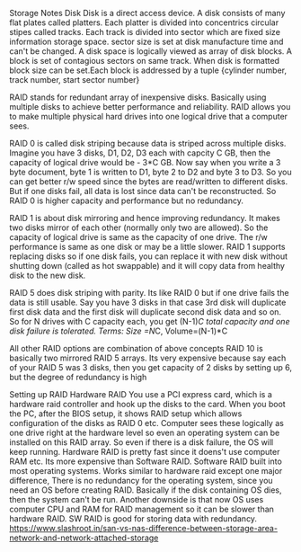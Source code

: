 Storage Notes
Disk
Disk is a direct access device. A disk consists of many flat plates called platters. Each platter is divided into concentrics circular stipes called tracks. Each track is divided into sector which are fixed size information storage space. sector size is set at disk manufacture time and can't be changed. A disk space is logically viewed as array of disk blocks. A block is set of contagious sectors on same track. When disk is formatted block size can be set.Each block is addressed by a tuple {cylinder number, track number, start sector number}

RAID stands for redundant array of inexpensive disks. Basically using multiple disks to achieve better performance and reliability.
RAID allows you to make multiple physical hard drives into one logical drive that a computer sees.

RAID 0 is called disk striping because data is striped across multiple disks. Imagine you have 3 disks, D1, D2, D3 each with capcity C GB, then the capacity of logical drive would be - 3*C GB. Now say when you write a 3 byte document, byte 1 is written to D1, byte 2 to D2 and byte 3 to D3. So you can get better r/w speed since the bytes are read/written to different disks. But if one disks fail, all data is lost since data can't be reconstructed.
So RAID 0 is higher capacity and performance but no redundancy.

RAID 1 is about disk mirroring and hence improving redundancy. It makes two disks mirror of each other (normally only two are allowed). So the capacity of logical drive is same as the capacity of one drive. The r/w performance is same as one disk or may be a little slower. RAID 1 supports replacing disks so if one disk fails, you can replace it with new disk without shutting down (called as hot swappable) and it will copy data from healthy disk to the new disk.

RAID 5 does disk striping with parity. Its like RAID 0 but if one drive fails the data is still usable. Say you have 3 disks in that case 3rd disk will duplicate first disk data and the first disk will duplicate second disk data and so on. So for N drives with C capacity each, you get (N-1)*C total capacity and one disk failure is tolerated. Terms: Size =N*C, Volume=(N-1)*C

All other RAID options are combination of above concepts
RAID 10 is basically two mirrored RAID 5 arrays. Its very expensive because say each of your RAID 5 was 3 disks, then you get capacity of 2 disks by setting up 6, but the degree of redundancy is high

Setting up RAID
Hardware RAID
You use a PCI express card, which is a hardware raid controller and hook up the disks to the card. When you boot the PC, after the BIOS setup, it shows RAID setup which allows configuration of the disks as RAID 0 etc. Computer sees these logically as one drive right at the hardware level so even an operating system can be installed on this RAID array. So even if there is a disk failure, the OS will keep running. Hardware RAID is pretty fast since it doens't use computer RAM etc. Its more expensive than Software RAID.
Software RAID
built into most operating systems. Works similar to hardware raid except one major difference, There is no redundancy for the operating system, since you need an OS before creating RAID. Basically if the disk containing OS dies, then the system can't be run. Another downside is that now OS uses computer CPU and RAM for RAID management so it can be slower than hardware RAID. SW RAID is good for storing data with redundancy.
https://www.slashroot.in/san-vs-nas-difference-between-storage-area-network-and-network-attached-storage

